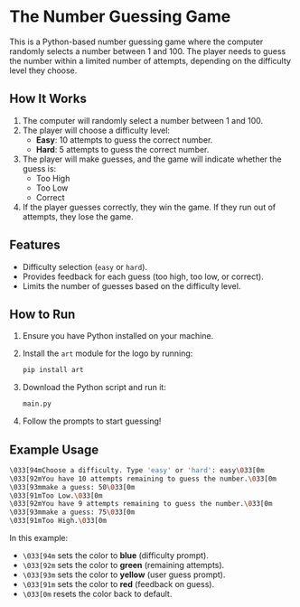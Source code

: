 # The Number Guessing Game

This is a Python-based number guessing game where the computer randomly selects a number between 1 and 100. The player needs to guess the number within a limited number of attempts, depending on the difficulty level they choose.

## How It Works

1. The computer will randomly select a number between 1 and 100.
2. The player will choose a difficulty level:
   - **Easy**: 10 attempts to guess the correct number.
   - **Hard**: 5 attempts to guess the correct number.
3. The player will make guesses, and the game will indicate whether the guess is:
   - Too High
   - Too Low
   - Correct
4. If the player guesses correctly, they win the game. If they run out of attempts, they lose the game.

## Features

- Difficulty selection (`easy` or `hard`).
- Provides feedback for each guess (too high, too low, or correct).
- Limits the number of guesses based on the difficulty level.

## How to Run

1. Ensure you have Python installed on your machine.
2. Install the `art` module for the logo by running:

    ```bash
    pip install art
    ```

3. Download the Python script and run it:

    ```bash
    main.py
    ```

4. Follow the prompts to start guessing!

## Example Usage

```bash
\033[94mChoose a difficulty. Type 'easy' or 'hard': easy\033[0m
\033[92mYou have 10 attempts remaining to guess the number.\033[0m
\033[93mmake a guess: 50\033[0m
\033[91mToo Low.\033[0m
\033[92mYou have 9 attempts remaining to guess the number.\033[0m
\033[93mmake a guess: 75\033[0m
\033[91mToo High.\033[0m
```

In this example:
- `\033[94m` sets the color to **blue** (difficulty prompt).
- `\033[92m` sets the color to **green** (remaining attempts).
- `\033[93m` sets the color to **yellow** (user guess prompt).
- `\033[91m` sets the color to **red** (feedback on guess).
- `\033[0m` resets the color back to default.
